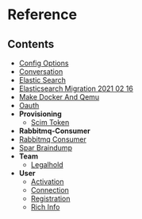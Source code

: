 # Reference

## Contents

- [Config Options](config-options.md)
- [Conversation](conversation.md)
- [Elastic Search](elastic-search.md)
- [Elasticsearch Migration 2021 02 16](elasticsearch-migration-2021-02-16.md)
- [Make Docker And Qemu](make-docker-and-qemu.md)
- [Oauth](oauth.md)
- **Provisioning**
  - [Scim Token](provisioning/scim-token.md)
- **Rabbitmq-Consumer**
- [Rabbitmq Consumer](rabbitmq-consumer/rabbitmq-consumer.md)
- [Spar Braindump](rabbitmq-consumer/spar-braindump.md)
- **Team**
  - [Legalhold](team/legalhold.md)
- **User**
  - [Activation](user/activation.md)
  - [Connection](user/connection.md)
  - [Registration](user/registration.md)
  - [Rich Info](user/rich-info.md)
